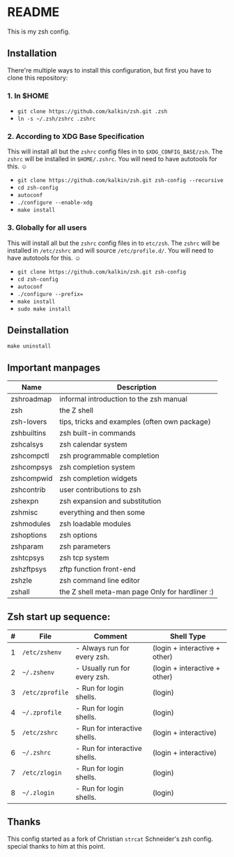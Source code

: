 # README

This is my zsh config.

## Installation

There're multiple ways to install this configuration, but first you have to
clone this repository:

### 1. In $HOME

- `git clone https://github.com/kalkin/zsh.git .zsh`
- `ln -s ~/.zsh/zshrc .zshrc`

### 2. According to XDG Base Specification

This will install all but the `zshrc` config files in to `$XDG_CONFIG_BASE/zsh`.
The `zshrc` will be installed in `$HOME/.zshrc`. You will need to have autotools
for this. ☺

- `git clone https://github.com/kalkin/zsh.git zsh-config --recursive`
- `cd zsh-config`
- `autoconf`
- `./configure --enable-xdg`
- `make install`

### 3. Globally for all users

This will install all but the `zshrc` config files in to `etc/zsh`.
The `zshrc` will be installed in `/etc/zshrc` and will source `/etc/profile.d/`.
You will need to have autotools for this. ☺

- `git clone https://github.com/kalkin/zsh.git zsh-config`
- `cd zsh-config`
- `autoconf`
- `./configure --prefix=`
- `make install`
- `sudo make install`

## Deinstallation

`make uninstall`

## Important manpages

| Name        | Description                                     |
|-------------|-------------------------------------------------|
| zshroadmap  | informal introduction to the zsh manual         |
| zsh         | the Z shell                                     |
| zsh-lovers  | tips, tricks and examples (often own package)   |
| zshbuiltins | zsh built-in commands                           |
| zshcalsys   | zsh calendar system                             |
| zshcompctl  | zsh programmable completion                     |
| zshcompsys  | zsh completion system                           |
| zshcompwid  | zsh completion widgets                          |
| zshcontrib  | user contributions to zsh                       |
| zshexpn     | zsh expansion and substitution                  |
| zshmisc     | everything and then some                        |
| zshmodules  | zsh loadable modules                            |
| zshoptions  | zsh options                                     |
| zshparam    | zsh parameters                                  |
| zshtcpsys   | zsh tcp system                                  |
| zshzftpsys  | zftp function front-end                         |
| zshzle      | zsh command line editor                         |
| zshall      | the Z shell meta-man page Only for hardliner :) |

## Zsh start up sequence:

|\# | File            | Comment                       | Shell Type                    |
| - | --------------- | ----------------------------- | ----------------------------- |
| 1 | `/etc/zshenv`   | - Always run for every zsh.   | (login + interactive + other) |
| 2 | `~/.zshenv`     | - Usually run for every zsh.  | (login + interactive + other) |
| 3 | `/etc/zprofile` | - Run for login shells.       | (login)                       |
| 4 | `~/.zprofile`   | - Run for login shells.       | (login)                       |
| 5 | `/etc/zshrc`    | - Run for interactive shells. | (login + interactive)         |
| 6 | `~/.zshrc`      | - Run for interactive shells. | (login + interactive)         |
| 7 | `/etc/zlogin`   | - Run for login shells.       | (login)                       |
| 8 | `~/.zlogin`     | - Run for login shells.       | (login)                       |


## Thanks
This config started as a fork of Christian `strcat` Schneider's zsh config.
special thanks to him at this point.

<!-- vim: ft=markdown
-->
